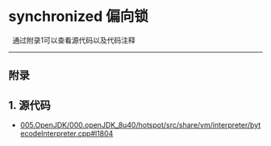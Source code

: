 # synchronized 偏向锁
&nbsp;&nbsp;通过附录1可以查看源代码以及代码注释


---
## 附录
## 1. 源代码
- [005.OpenJDK/000.openJDK_8u40/hotspot/src/share/vm/interpreter/bytecodeInterpreter.cpp#l1804](../../../005.OpenJDK/000.openJDK_8u40/hotspot/src/share/vm/interpreter/bytecodeInterpreter.cpp#l1804)